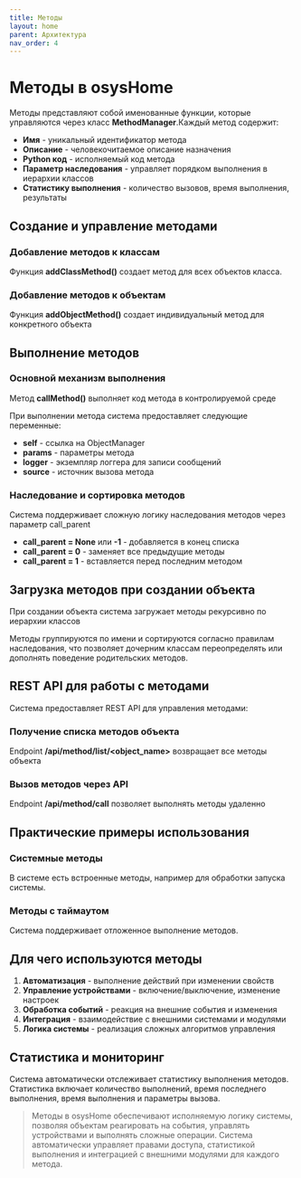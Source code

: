 ```yaml
---
title: Методы
layout: home
parent: Архитектура
nav_order: 4
---
```

# Методы в osysHome
Методы представляют собой именованные функции, которые управляются через класс **MethodManager**.Каждый метод содержит:

* **Имя** - уникальный идентификатор метода
* **Описание** - человекочитаемое описание назначения
* **Python код** - исполняемый код метода
* **Параметр наследования** - управляет порядком выполнения в иерархии классов
* **Статистику выполнения** - количество вызовов, время выполнения, результаты

## Создание и управление методами

### Добавление методов к классам
Функция **addClassMethod()** создает метод для всех объектов класса.

### Добавление методов к объектам
Функция **addObjectMethod()** создает индивидуальный метод для конкретного объекта

## Выполнение методов
### Основной механизм выполнения
Метод **callMethod()** выполняет код метода в контролируемой среде

При выполнении метода система предоставляет следующие переменные:

* **self** - ссылка на ObjectManager
* **params** - параметры метода
* **logger** - экземпляр логгера для записи сообщений
* **source** - источник вызова метода

### Наследование и сортировка методов
Система поддерживает сложную логику наследования методов через параметр call_parent

* **call_parent = None** или **-1** - добавляется в конец списка
* **call_parent = 0** - заменяет все предыдущие методы
* **call_parent = 1** - вставляется перед последним методом

## Загрузка методов при создании объекта
При создании объекта система загружает методы рекурсивно по иерархии классов

Методы группируются по имени и сортируются согласно правилам наследования, что позволяет дочерним классам переопределять или дополнять поведение родительских методов.

## REST API для работы с методами
Система предоставляет REST API для управления методами:

### Получение списка методов объекта
Endpoint **/api/method/list/<object_name>** возвращает все методы объекта

### Вызов методов через API
Endpoint **/api/method/call** позволяет выполнять методы удаленно

## Практические примеры использования
### Системные методы
В системе есть встроенные методы, например для обработки запуска системы.

### Методы с таймаутом
Система поддерживает отложенное выполнение методов.

## Для чего используются методы
1. **Автоматизация** - выполнение действий при изменении свойств
2. **Управление устройствами** - включение/выключение, изменение настроек
3. **Обработка событий** - реакция на внешние события и изменения
4. **Интеграция** - взаимодействие с внешними системами и модулями
5. **Логика системы** - реализация сложных алгоритмов управления

## Статистика и мониторинг
Система автоматически отслеживает статистику выполнения методов.
Статистика включает количество выполнений, время последнего выполнения, время выполнения и параметры вызова.

>Методы в osysHome обеспечивают исполняемую логику системы, позволяя объектам реагировать на события, управлять устройствами и выполнять сложные операции. Система автоматически управляет правами доступа, статистикой выполнения и интеграцией с внешними модулями для каждого метода.